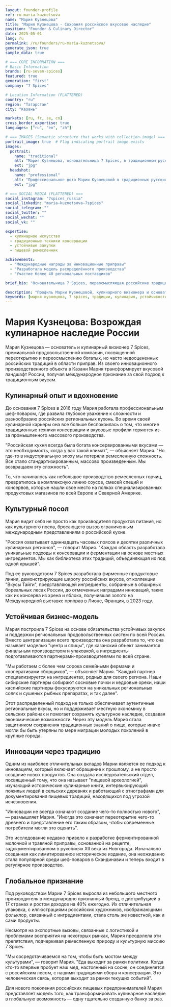 ```yaml
---
layout: founder-profile
ref: ru-maria-kuznetsova
name: "Мария Кузнецова"
title: "Мария Кузнецова - Сохраняя российское вкусовое наследие"
position: "Founder & Culinary Director"
date: 2025-05-01
lang: ru
permalink: /ru/founders/ru-maria-kuznetsova/
generate_json: true
sample_data: true

# === CORE INFORMATION ===
# Basic Information
brands: [ru-seven-spices]
featured: true
generation: "first"
company: "7 Spices"

# Location Information (FLATTENED)
country: "ru"
region: "Татарстан"
city: "Казань"

markets: [ru, fr, se, cn]
cross_border_expertise: true
languages: ["ru", "en", "zh"]

# === IMAGES (Semantic structure that works with collection-image) ===
portrait_image: true  # Flag indicating portrait image exists
images:
  portrait:
    name: "traditional"
    alt: "Мария Кузнецова, основательница 7 Spices, в традиционном русском платье аккуратно отмеряет ароматные смеси специй в своей мастерской"
    ext: "jpg"
  headshot:
    name: "professional"
    alt: "Профессиональное фото Марии Кузнецовой в традиционных русских украшениях на теплом фоне"
    ext: "jpg"

# === SOCIAL MEDIA (FLATTENED) ===
social_instagram: "7spices_russia"
social_linkedin: "maria-kuznetsova-7spices"
social_telegram: ""
social_twitter: ""
social_wechat: ""
social_vk: ""

expertise:
  - кулинарное искусство
  - традиционные техники консервации
  - устойчивые закупки
  - пищевой ремесленник

achievements:
  - "Международные награды за инновационные приправы"
  - "Разработала модель распределённого производства"
  - "Участие более 40 региональных поставщиков"

brief_bio: "Основательница 7 Spices, переосмысляющая российские традиционные вкусы через инновации и устойчивость."

description: "Профиль Марии Кузнецовой, кулинарного визионера и основателя 7 Spices — премиального бренда вкусового наследия России."
keywords: [мария кузнецова, 7 spices, традиции, кулинария, устойчивость]
---
```


# Мария Кузнецова: Возрождая кулинарное наследие России

Мария Кузнецова — основатель и кулинарный визионер 7 Spices, премиальной продовольственной компании, посвященной переоткрытию и переосмыслению богатых, но часто недооцененных российских традиций в области приправ. Из своего инновационного производственного объекта в Казани Мария трансформирует вкусовой ландшафт России, получая международное признание за свой подход к традиционным вкусам.

## Кулинарный опыт и вдохновение

До основания 7 Spices в 2016 году Мария работала профессиональным шеф-поваром, где развила глубокое уважение к сложности и разнообразию российских региональных кухонь. Во время своей кулинарной карьеры она все больше беспокоилась о том, что многие традиционные техники консервации и вкусовые профили теряются из-за промышленного массового производства.

"Российская кухня всегда была богата консервированными вкусами — это необходимость, когда у вас такой климат", — объясняет Мария. "Но где-то в индустриальную эпоху мы потеряли ремесленную сложность. Все стало стандартизированным, массово произведенным. Мы возвращаем эту сложность".

То, что начиналось как небольшое производство ремесленных горчиц, превратилось в комплексную линию соусов, смесей специй и консервов, которые нашли свое место на полках специализированных продуктовых магазинов по всей Европе и Северной Америке.

## Культурный посол

Мария видит себя не просто как производителя продуктов питания, но как культурного посла, бросающего вызов ограниченным международным представлениям о российской кухне.

"Россия охватывает одиннадцать часовых поясов и десятки различных кулинарных регионов", — говорит Мария. "Каждая область разработала уникальные подходы к консервации и ферментации на основе местных ингредиентов. Мы как библиотека этих традиций, объединяющая их под одной крышей".

Под ее руководством 7 Spices разработала фирменные продуктовые линии, демонстрирующие широту российских вкусов, от коллекции "Вкусы Тайги", представляющей ингредиенты, собранные в обширных бореальных лесах России, до отмеченных наградами инноваций, таких как их консерва из хрена и яблока, получившая золото на Международной выставке приправ в Лионе, Франция, в 2023 году.

## Устойчивая бизнес-модель

Мария построила 7 Spices на основе обязательства устойчивых закупок и поддержки региональных продовольственных систем по всей России. Вместо централизации всего производства она разработала то, что она называет моделью "центр и спицы", где казанский объект занимается финальным производством и упаковкой, а ингредиенты подготавливаются партнерами-производителями по всей стране.

"Мы работаем с более чем сорока семейными фермами и кооперативами сборщиков", — объясняет Мария. "Каждый партнер специализируется на ингредиентах, родных для своего региона. Наши сибирские партнеры собирают сосновые почки и кедровые орехи, наши каспийские партнеры фокусируются на уникальных региональных солях и сушеных рыбных препаратах, и так далее".

Этот распределенный подход не только обеспечивает аутентичные региональные вкусы, но и поддерживает местную экономику в сельских районах и помогает сохранять культурное наследие, создавая экономические возможности. Через эту модель Мария стала защитником сохранения традиционных знаний о пище, которые иначе могли бы быть утеряны по мере миграции молодых поколений в крупные города.

## Инновации через традицию

Одним из наиболее отличительных вкладов Марии является ее подход к инновациям, который включает обращение к прошлому, а не просто создание новых продуктов. Она создала исследовательский отдел, посвященный тому, что она называет "пищевой археологией", изучающий исторические кулинарные книги, интервьюирующий пожилых людей в сельских деревнях и работающий с этнографами для документирования пищевых традиций, находящихся под угрозой исчезновения.

"Инновации не всегда означают создание чего-то полностью нового", — размышляет Мария. "Иногда это означает переоткрытие чего-то древнего и представление его таким образом, чтобы современные потребители могли это оценить".

Это исследование недавно привело к разработке ферментированной молочной и травяной приправы, основанной на рецепте, задокументированном в рукописях XII века из Новгорода. Изначально созданная как лимитированное историческое издание, она неожиданно стала популярной среди шеф-поваров в Скандинавии и теперь входит в регулярное производство.

## Глобальное признание

Под руководством Марии 7 Spices выросла из небольшого местного производителя в международно признанный бренд, с дистрибуцией в 17 странах и ростом доходов на 40% ежегодно. Их отличительная упаковка, с иллюстрациями российских художников, изображающими фольклор, связанный с ингредиентами, стала столь же известной, как и сами продукты.

Несмотря на экспортные вызовы, связанные с логистикой и проблемами восприятия на некоторых рынках, Мария преодолела эти препятствия, подчеркивая ремесленную природу и культурную миссию 7 Spices.

"Мы сосредотачиваемся на том, чтобы быть мостом между культурами", — говорит Мария. "Еда выходит за рамки политики. Когда кто-то впервые пробует наш мед, настоянный на сосне, он соединяется с российским лесом, с нашими традициями сбора и консервации. Это человеческая связь, которая выходит за рамки текущих событий".

Для нового поколения российских пищевых предпринимателей Мария представляет модель того, как трансформировать кулинарное наследие в глобальную возможность — одну тщательно созданную банку за раз.
